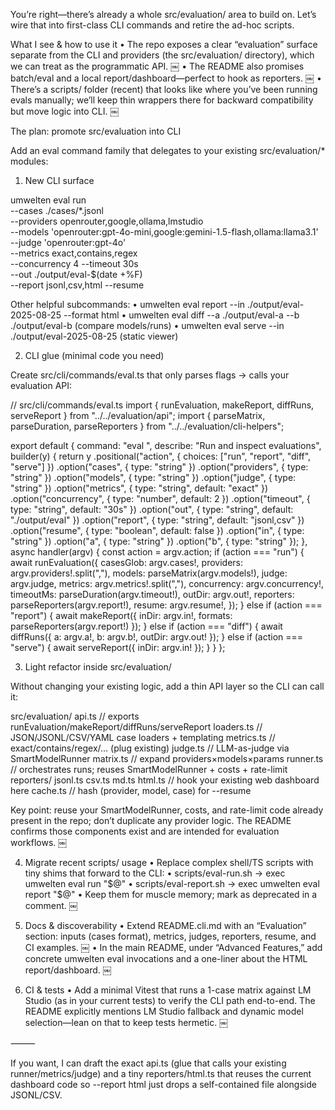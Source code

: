 You’re right—there’s already a whole src/evaluation/ area to build on. Let’s wire that into first-class CLI commands and retire the ad-hoc scripts.

What I see & how to use it
	•	The repo exposes a clear “evaluation” surface separate from the CLI and providers (the src/evaluation/ directory), which we can treat as the programmatic API.  ￼
	•	The README also promises batch/eval and a local report/dashboard—perfect to hook as reporters.  ￼
	•	There’s a scripts/ folder (recent) that looks like where you’ve been running evals manually; we’ll keep thin wrappers there for backward compatibility but move logic into CLI.  ￼

The plan: promote src/evaluation into CLI

Add an eval command family that delegates to your existing src/evaluation/* modules:

1) New CLI surface

umwelten eval run \
  --cases ./cases/*.jsonl \
  --providers openrouter,google,ollama,lmstudio \
  --models 'openrouter:gpt-4o-mini,google:gemini-1.5-flash,ollama:llama3.1' \
  --judge 'openrouter:gpt-4o' \
  --metrics exact,contains,regex \
  --concurrency 4 --timeout 30s \
  --out ./output/eval-$(date +%F) \
  --report jsonl,csv,html --resume

Other helpful subcommands:
	•	umwelten eval report --in ./output/eval-2025-08-25 --format html
	•	umwelten eval diff --a ./output/eval-a --b ./output/eval-b (compare models/runs)
	•	umwelten eval serve --in ./output/eval-2025-08-25 (static viewer)

2) CLI glue (minimal code you need)

Create src/cli/commands/eval.ts that only parses flags → calls your evaluation API:

// src/cli/commands/eval.ts
import { runEvaluation, makeReport, diffRuns, serveReport } from "../../evaluation/api";
import { parseMatrix, parseDuration, parseReporters } from "../../evaluation/cli-helpers";

export default {
  command: "eval <action>",
  describe: "Run and inspect evaluations",
  builder(y) {
    return y
      .positional("action", { choices: ["run", "report", "diff", "serve"] })
      .option("cases", { type: "string" })
      .option("providers", { type: "string" })
      .option("models", { type: "string" })
      .option("judge", { type: "string" })
      .option("metrics", { type: "string", default: "exact" })
      .option("concurrency", { type: "number", default: 2 })
      .option("timeout", { type: "string", default: "30s" })
      .option("out", { type: "string", default: "./output/eval" })
      .option("report", { type: "string", default: "jsonl,csv" })
      .option("resume", { type: "boolean", default: false })
      .option("in", { type: "string" })
      .option("a", { type: "string" })
      .option("b", { type: "string" });
  },
  async handler(argv) {
    const action = argv.action;
    if (action === "run") {
      await runEvaluation({
        casesGlob: argv.cases!,
        providers: argv.providers!.split(","),
        models: parseMatrix(argv.models!),
        judge: argv.judge,
        metrics: argv.metrics!.split(","),
        concurrency: argv.concurrency!,
        timeoutMs: parseDuration(argv.timeout!),
        outDir: argv.out!,
        reporters: parseReporters(argv.report!),
        resume: argv.resume!,
      });
    } else if (action === "report") {
      await makeReport({ inDir: argv.in!, formats: parseReporters(argv.report!) });
    } else if (action === "diff") {
      await diffRuns({ a: argv.a!, b: argv.b!, outDir: argv.out! });
    } else if (action === "serve") {
      await serveReport({ inDir: argv.in! });
    }
  }
};

3) Light refactor inside src/evaluation/

Without changing your existing logic, add a thin API layer so the CLI can call it:

src/evaluation/
  api.ts            // exports runEvaluation/makeReport/diffRuns/serveReport
  loaders.ts        // JSON/JSONL/CSV/YAML case loaders + templating
  metrics.ts        // exact/contains/regex/... (plug existing)
  judge.ts          // LLM-as-judge via SmartModelRunner
  matrix.ts         // expand providers×models×params
  runner.ts         // orchestrates runs; reuses SmartModelRunner + costs + rate-limit
  reporters/
    jsonl.ts csv.ts md.ts html.ts  // hook your existing web dashboard here
  cache.ts          // hash (provider, model, case) for --resume

Key point: reuse your SmartModelRunner, costs, and rate-limit code already present in the repo; don’t duplicate any provider logic. The README confirms those components exist and are intended for evaluation workflows.  ￼

4) Migrate recent scripts/ usage
	•	Replace complex shell/TS scripts with tiny shims that forward to the CLI:
	•	scripts/eval-run.sh → exec umwelten eval run "$@"
	•	scripts/eval-report.sh → exec umwelten eval report "$@"
	•	Keep them for muscle memory; mark as deprecated in a comment.  ￼

5) Docs & discoverability
	•	Extend README.cli.md with an “Evaluation” section: inputs (cases format), metrics, judges, reporters, resume, and CI examples.  ￼
	•	In the main README, under “Advanced Features,” add concrete umwelten eval invocations and a one-liner about the HTML report/dashboard.  ￼

6) CI & tests
	•	Add a minimal Vitest that runs a 1-case matrix against LM Studio (as in your current tests) to verify the CLI path end-to-end. The README explicitly mentions LM Studio fallback and dynamic model selection—lean on that to keep tests hermetic.  ￼

⸻

If you want, I can draft the exact api.ts (glue that calls your existing runner/metrics/judge) and a tiny reporters/html.ts that reuses the current dashboard code so --report html just drops a self-contained file alongside JSONL/CSV.
